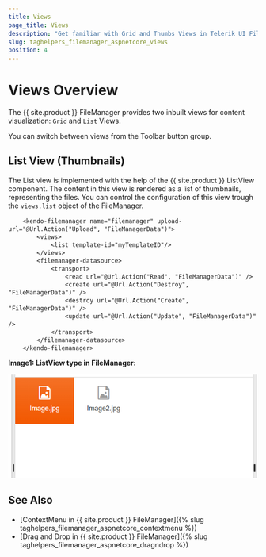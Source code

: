 ```yaml
---
title: Views
page_title: Views
description: "Get familiar with Grid and Thumbs Views in Telerik UI FileManager for {{ site.framework }}."
slug: taghelpers_filemanager_aspnetcore_views
position: 4
---
```


# Views Overview

The {{ site.product }} FileManager provides two inbuilt views for content visualization: `Grid` and `List` Views.

You can switch between views from the Toolbar button group.

## List View (Thumbnails)

The List view is implemented with the help of the {{ site.product }} ListView component. The content in this view is rendered as a list of thumbnails, representing the files. You can control the configuration of this view trough the `views.list` object of the FileManager.


        <kendo-filemanager name="filemanager" upload-url="@Url.Action("Upload", "FileManagerData")">
            <views>
                <list template-id="myTemplateID"/>
            </views>
            <filemanager-datasource>
                <transport>
                    <read url="@Url.Action("Read", "FileManagerData")" />
                    <create url="@Url.Action("Destroy", "FileManagerData")" />
                    <destroy url="@Url.Action("Create", "FileManagerData")" />
                    <update url="@Url.Action("Update", "FileManagerData")" />
                </transport>
            </filemanager-datasource>
        </kendo-filemanager>

**Image1: ListView type in FileManager:**

<img src="listview.png">

## See Also

* [ContextMenu in {{ site.product }} FileManager]({% slug taghelpers_filemanager_aspnetcore_contextmenu %})
* [Drag and Drop in {{ site.product }} FileManager]({% slug taghelpers_filemanager_aspnetcore_dragndrop %})
